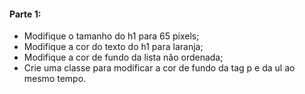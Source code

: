 #### Parte 1:

- Modifique o tamanho do h1 para 65 pixels;
- Modifique a cor do texto do h1 para laranja;
- Modifique a cor de fundo da lista não ordenada;
- Crie uma classe para modificar a cor de fundo da tag p e da ul ao mesmo tempo.